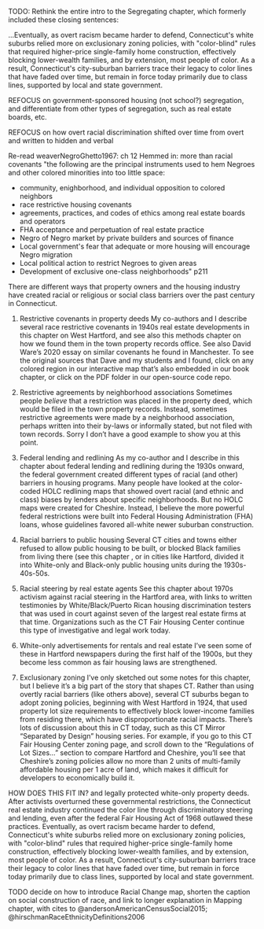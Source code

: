 TODO: Rethink the entire intro to the Segregating chapter, which formerly included these closing sentences:

...Eventually, as overt racism became harder to defend, Connecticut's white suburbs relied more on exclusionary zoning policies, with "color-blind" rules that required higher-price single-family home construction, effectively blocking lower-wealth families, and by extension, most people of color. As a result, Connecticut's city-suburban barriers trace their legacy to color lines that have faded over time, but remain in force today primarily due to class lines, supported by local and state government.

REFOCUS on government-sponsored housing (not school?) segregation, and differentiate from other types of segregation, such as real estate boards, etc. 


REFOCUS on how overt racial discrimination shifted over time from overt and written to hidden and verbal

Re-read weaverNegroGhetto1967: ch 12 Hemmed in: more than racial covenants
"the following are the principal instruments used to hem Negroes and other colored minorities into too little space:
- community, enighborhood, and individual opposition to colored neighbors
- race restrictive housing covenants
- agreements, practices, and codes of ethics among real estate boards and operators
- FHA acceptance and perpetuation of real estate practice
- Negro of Negro market by private builders and sources of finance
- Local government's fear that adequate or more housing will encourage Negro migration
- Local political action to restrict Negroes to given areas
- Development of exclusive one-class neighborhoods" p211

There are different ways that property owners and the housing industry have created racial or religious or social class barriers over the past century in Connecticut.

1) Restrictive covenants in property deeds
My co-authors and I describe several race restrictive covenants in 1940s real estate developments in this chapter on West Hartford, and see also this methods chapter on how we found them in the town property records office. See also David Ware’s 2020 essay on similar covenants he found in Manchester. To see the original sources that Dave and my students and I found, click on any colored region in our interactive map that’s also embedded in our book chapter, or click on the PDF folder in our open-source code repo.

2) Restrictive agreements by neighborhood associations
Sometimes people *believe* that a restriction was placed in the property deed, which would be filed in the town property records. Instead, sometimes restrictive agreements were made by a neighborhood association, perhaps written into their by-laws or informally stated, but not filed with town records. Sorry I don’t have a good example to show you at this point.

3) Federal lending and redlining
As my co-author and I describe in this chapter about federal lending and redlining during the 1930s onward, the federal government created different types of racial (and other) barriers in housing programs. Many people have looked at the color-coded HOLC redlining maps that showed overt racial (and ethnic and class) biases by lenders about specific neighborhoods. But no HOLC maps were created for Cheshire. Instead, I believe the more powerful federal restrictions were built into Federal Housing Administration (FHA) loans, whose guidelines favored all-white newer suburban construction.

4) Racial barriers to public housing
Several CT cities and towns either refused to allow public housing to be built, or blocked Black families from living there (see this chapter , or in cities like Hartford, divided it into White-only and Black-only public housing units during the 1930s-40s-50s.

5) Racial steering by real estate agents
See this chapter about 1970s activism against racial steering in the Hartford area, with links to written testimonies by White/Black/Puerto Rican housing discrimination testers that was used in court against seven of the largest real estate firms at that time. Organizations such as the CT Fair Housing Center continue this type of investigative and legal work today.

6) White-only advertisements for rentals and real estate
I’ve seen some of these in Hartford newspapers during the first half of the 1900s, but they become less common as fair housing laws are strengthened.

7) Exclusionary zoning
I’ve only sketched out some notes for this chapter, but I believe it’s a big part of the story that shapes CT. Rather than using overtly racial barriers (like others above), several CT suburbs began to adopt zoning policies, beginning with West Hartford in 1924, that used property lot size requirements to effectively block lower-income families from residing there, which have disproportionate racial impacts. There’s lots of discussion about this in CT today, such as this CT Mirror “Separated by Design” housing series. For example, if you go to this CT Fair Housing Center zoning page, and scroll down to the “Regulations of Lot Sizes…” section to compare Hartford and Cheshire, you’ll see that Cheshire’s zoning policies allow no more than 2 units of multi-family affordable housing per 1 acre of land, which makes it difficult for developers to economically build it.


HOW DOES THIS FIT IN?
 and legally protected white-only property deeds. After activists overturned these governmental restrictions, the Connecticut real estate industry continued the color line through discriminatory steering and lending, even after the federal Fair Housing Act of 1968 outlawed these practices. Eventually, as overt racism became harder to defend, Connecticut's white suburbs relied more on exclusionary zoning policies, with "color-blind" rules that required higher-price single-family home construction, effectively blocking lower-wealth families, and by extension, most people of color. As a result, Connecticut's city-suburban barriers trace their legacy to color lines that have faded over time, but remain in force today primarily due to class lines, supported by local and state government.


 TODO decide on how to introduce Racial Change map, shorten the caption on social construction of race, and link to longer explanation in Mapping chapter, with cites to
 @andersonAmericanCensusSocial2015; @hirschmanRaceEthnicityDefinitions2006
